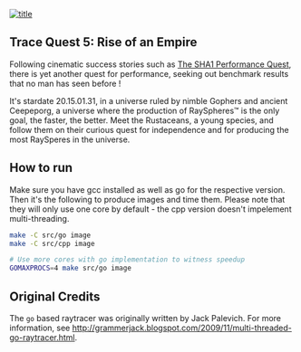 [![title](http://img.youtube.com/vi/uhYRveqF27U/0.jpg)](http://www.youtube.com/playlist?list=PLMHbQxe1e9MlR80JVZCa0uJf9cz_PxlCY)

## Trace Quest 5: Rise of an Empire

Following cinematic success stories such as [The SHA1 Performance Quest](https://www.youtube.com/playlist?list=PLMHbQxe1e9MnDKy7FKXZwMJ6t_RCxpHqD), there is yet another quest for performance, seeking
out benchmark results that no man has seen before !

It's stardate 20.15.01.31, in a universe ruled by nimble Gophers and ancient Ceepeporg, a universe 
where the production of RaySpheres™ is the only goal, the faster, the better.
Meet the Rustaceans, a young species, and follow them on their curious quest for independence and for producing the most RaySperes in the universe.

## How to run

Make sure you have gcc installed as well as go for the respective version. Then it's the following to produce images and
time them.
Please note that they will only use one core by default - the cpp version doesn't impelement multi-threading.

```bash
make -C src/go image
make -C src/cpp image

# Use more cores with go implementation to witness speedup
GOMAXPROCS=4 make src/go image
```

## Original Credits

The `go` based raytracer was originally written by Jack Palevich. For more information, see http://grammerjack.blogspot.com/2009/11/multi-threaded-go-raytracer.html.

